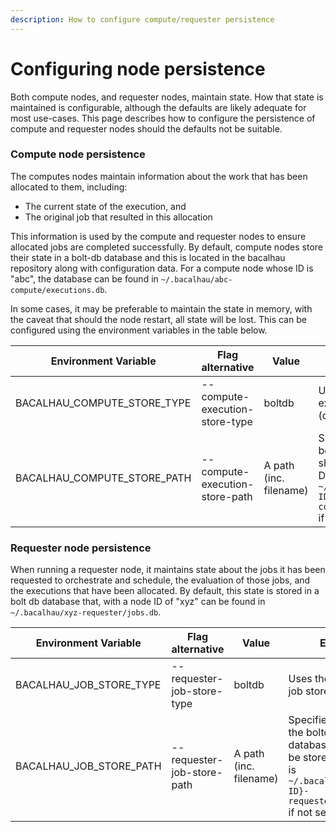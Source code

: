 ```yaml
---
description: How to configure compute/requester persistence
---
```


# Configuring node persistence

Both compute nodes, and requester nodes, maintain state. How that state is maintained is configurable, although the defaults are likely adequate for most use-cases. This page describes how to configure the persistence of compute and requester nodes should the defaults not be suitable.

### Compute node persistence

The computes nodes maintain information about the work that has been allocated to them, including:

* The current state of the execution, and
* The original job that resulted in this allocation

This information is used by the compute and requester nodes to ensure allocated jobs are completed successfully. By default, compute nodes store their state in a bolt-db database and this is located in the bacalhau repository along with configuration data. For a compute node whose ID is "abc", the database can be found in `~/.bacalhau/abc-compute/executions.db`.

In some cases, it may be preferable to maintain the state in memory, with the caveat that should the node restart, all state will be lost. This can be configured using the environment variables in the table below.

| Environment Variable           | Flag alternative               | Value                  | Effect                                                                                                                    |
| ------------------------------ | ------------------------------ | ---------------------- | ------------------------------------------------------------------------------------------------------------------------- |
| BACALHAU\_COMPUTE\_STORE\_TYPE | --compute-execution-store-type | boltdb                 | Uses the bolt db execution store (default)                                                                                |
| BACALHAU\_COMPUTE\_STORE\_PATH | --compute-execution-store-path | A path (inc. filename) | Specifies where the boltdb database should be stored. Default is `~/.bacalhau/{NODE-ID}-compute/executions.db` if not set |

### Requester node persistence

When running a requester node, it maintains state about the jobs it has been requested to orchestrate and schedule, the evaluation of those jobs, and the executions that have been allocated. By default, this state is stored in a bolt db database that, with a node ID of "xyz" can be found in `~/.bacalhau/xyz-requester/jobs.db`.

| Environment Variable       | Flag alternative           | Value                  | Effect                                                                                                                |
| -------------------------- | -------------------------- | ---------------------- | --------------------------------------------------------------------------------------------------------------------- |
| BACALHAU\_JOB\_STORE\_TYPE | --requester-job-store-type | boltdb                 | Uses the bolt db job store (default)                                                                                  |
| BACALHAU\_JOB\_STORE\_PATH | --requester-job-store-path | A path (inc. filename) | Specifies where the boltdb database should be stored. Default is `~/.bacalhau/{NODE-ID}-requester/jobs.db` if not set |
